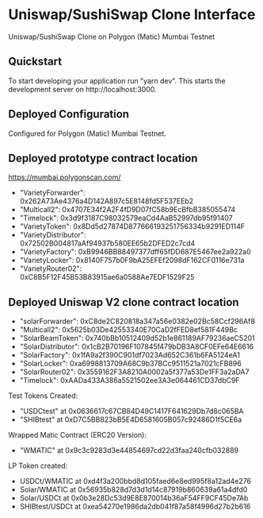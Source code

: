 # Uniswap/SushiSwap Clone Interface
Uniswap/SushiSwap Clone on Polygon (Matic) Mumbai Testnet

## Quickstart
To start developing your application run "yarn dev". This starts the development server on http://localhost:3000.

## Deployed Configuration
Configured for Polygon (Matic) Mumbai Testnet.

## Deployed prototype contract location
https://mumbai.polygonscan.com/
* "VarietyForwarder": 0x262A73Ae4376a4D142A897c5E8148fd5F537EEb2
* "Multicall2": 0x4707E34f2A2F4fD9D07fC58b9EcBfbB385055474
* "Timelock": 0x3d9f3187C98032579eaCd4AaB52997db95f91407
* "VarietyToken": 0x8Dd5d27874D877666193251756334b9291ED114F
* "VarietyDistributor": 0x72502B004817aAf94937b580EE65b2DFED2c7cd4
* "VarietyFactory": 0xB9946BB88497377dff65fDD687E5467ee2a922a0
* "VarietyLocker": 0x8140F757b0F9bA25EFEf2098dF162CF0116e731a
* "VarietyRouter02": 0xC8B5F12F45B53B83915ae6a0588Ae7EDF1529F25

## Deployed Uniswap V2 clone contract location
* "solarForwarder": 0xC8de2C820818a347a56e0382e02Bc58Ccf296Af8
* "Multicall2": 0x5625b03De42553340E70CaD2fFED8ef581F449Bc
* "SolarBeamToken": 0x740bBb10512409d52b1e861189AF79236aeC5201
* "SolarDistributor": 0x1cB2B70196F107845f479bDB3A8CF0EFe64E6616
* "SolarFactory": 0x1fA9a2f390C901df7023Ad652C361b6FA5124eA1
* "SolarLocker": 0xa6998813709A68C9b37BCc9511521a7021cFB896
* "SolarRouter02": 0x3559162F3A8210A0002a5f377a53De1FF3a2aDA7
* "Timelock": 0xAADa433A386a5521502ee3A3e064461CD37dbC9F

Test Tokens Created:
* "USDCtest" at 0x0636617c67CB84D49C1417F641629Db7d8c065BA
* "SHIBtest" at 0xD7C5BB823bB5E4D6581605B057c92486D1f5CE6a

Wrapped Matic Contract (ERC20 Version):
* "WMATIC" at 0x9c3c9283d3e44854697cd22d3faa240cfb032889

LP Token created:
* USDCt/WMATIC at 0xd4f3a200bbd8d105faed6e8ed995f8a12ad4e276
* Solar/WMATIC at 0x56935b828d7d3d1d14c87919b860639a61a4dfd0
* Solar/USDCt at 0x0b3e28Dc53d9E8E870014b36aF54FF9CF45De7Ab
* SHIBtest/USDCt at 0xea54270e1986da2db041f87a58f4996d27b2b616